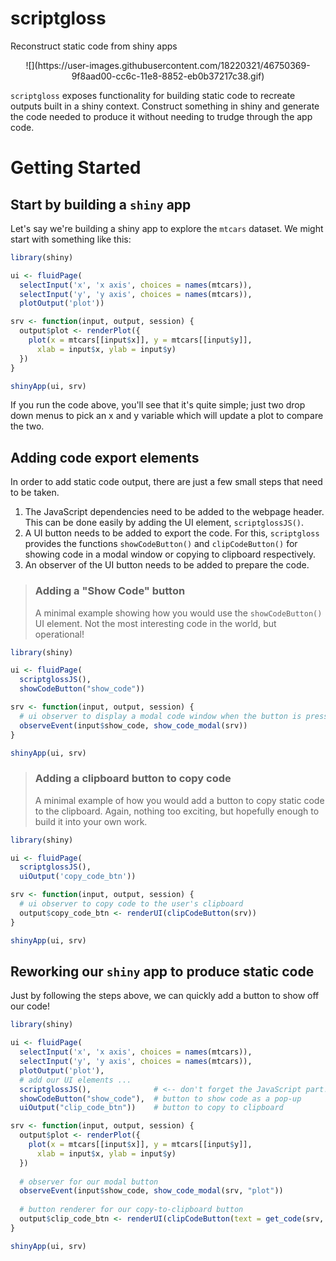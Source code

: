 # scriptgloss

Reconstruct static code from shiny apps

<p align="center">
![](https://user-images.githubusercontent.com/18220321/46750369-9f8aad00-cc6c-11e8-8852-eb0b37217c38.gif)  
</p>


`scriptgloss` exposes functionality for building static code to recreate outputs
built in a shiny context. Construct something in shiny and generate the code
needed to produce it without needing to trudge through the app code.

# Getting Started

## Start by building a `shiny` app

Let's say we're building a shiny app to explore the `mtcars` dataset. We might
start with something like this:

```r
library(shiny)

ui <- fluidPage(
  selectInput('x', 'x axis', choices = names(mtcars)),
  selectInput('y', 'y axis', choices = names(mtcars)),
  plotOutput('plot'))

srv <- function(input, output, session) {
  output$plot <- renderPlot({
    plot(x = mtcars[[input$x]], y = mtcars[[input$y]], 
      xlab = input$x, ylab = input$y)
  })
}

shinyApp(ui, srv)
```

If you run the code above, you'll see that it's quite simple; just two drop down
menus to pick an x and y variable which will update a plot to compare the two.

## Adding code export elements

In order to add static code output, there are just a few small steps that need
to be taken. 

1. The JavaScript dependencies need to be added to the webpage header. This can
be done easily by adding the UI element, `scriptglossJS()`.
1. A UI button needs to be added to export the code. For this, `scriptgloss`
provides the functions `showCodeButton()` and `clipCodeButton()` for showing
code in a modal window or copying to clipboard respectively.
1. An observer of the UI button needs to be added to prepare the code.

>### Adding a "Show Code" button
>A minimal example showing how you would use the `showCodeButton()` UI element.
Not the most interesting code in the world, but operational!

```r
library(shiny)

ui <- fluidPage(
  scriptglossJS(),
  showCodeButton("show_code"))

srv <- function(input, output, session) {
  # ui observer to display a modal code window when the button is pressed
  observeEvent(input$show_code, show_code_modal(srv))
}

shinyApp(ui, srv)
```

>### Adding a clipboard button to copy code
>A minimal example of how you would add a button to copy static code to the
clipboard. Again, nothing too exciting, but hopefully enough to build it into
your own work.

```r
library(shiny)

ui <- fluidPage(
  scriptglossJS(),
  uiOutput('copy_code_btn'))

srv <- function(input, output, session) {
  # ui observer to copy code to the user's clipboard
  output$copy_code_btn <- renderUI(clipCodeButton(srv))
}

shinyApp(ui, srv)
```

## Reworking our `shiny` app to produce static code

Just by following the steps above, we can quickly add a button to show off our
code!

```r
library(shiny)

ui <- fluidPage(
  selectInput('x', 'x axis', choices = names(mtcars)),
  selectInput('y', 'y axis', choices = names(mtcars)),
  plotOutput('plot'),
  # add our UI elements ... 
  scriptglossJS(),              # <-- don't forget the JavaScript part!
  showCodeButton("show_code"),  # button to show code as a pop-up
  uiOutput("clip_code_btn"))    # button to copy to clipboard

srv <- function(input, output, session) {
  output$plot <- renderPlot({
    plot(x = mtcars[[input$x]], y = mtcars[[input$y]], 
      xlab = input$x, ylab = input$y)
  })
  
  # observer for our modal button
  observeEvent(input$show_code, show_code_modal(srv, "plot"))
  
  # button renderer for our copy-to-clipboard button
  output$clip_code_btn <- renderUI(clipCodeButton(text = get_code(srv, "plot")))
}

shinyApp(ui, srv)
```

